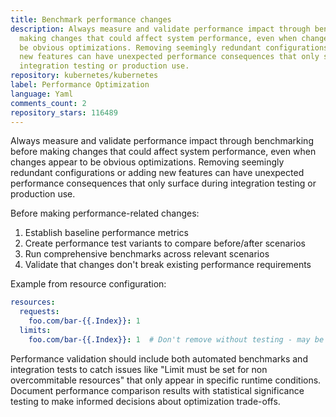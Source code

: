 ```yaml
---
title: Benchmark performance changes
description: Always measure and validate performance impact through benchmarking before
  making changes that could affect system performance, even when changes appear to
  be obvious optimizations. Removing seemingly redundant configurations or adding
  new features can have unexpected performance consequences that only surface during
  integration testing or production use.
repository: kubernetes/kubernetes
label: Performance Optimization
language: Yaml
comments_count: 2
repository_stars: 116489
---
```


Always measure and validate performance impact through benchmarking before making changes that could affect system performance, even when changes appear to be obvious optimizations. Removing seemingly redundant configurations or adding new features can have unexpected performance consequences that only surface during integration testing or production use.

Before making performance-related changes:
1. Establish baseline performance metrics
2. Create performance test variants to compare before/after scenarios  
3. Run comprehensive benchmarks across relevant scenarios
4. Validate that changes don't break existing performance requirements

Example from resource configuration:
```yaml
resources:
  requests:
    foo.com/bar-{{.Index}}: 1
  limits:
    foo.com/bar-{{.Index}}: 1  # Don't remove without testing - may be required for non-overcommitable resources
```

Performance validation should include both automated benchmarks and integration tests to catch issues like "Limit must be set for non overcommitable resources" that only appear in specific runtime conditions. Document performance comparison results with statistical significance testing to make informed decisions about optimization trade-offs.